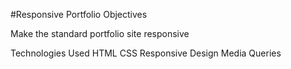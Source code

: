 #Responsive Portfolio
Objectives

Make the standard portfolio site responsive

Technologies Used
HTML
CSS
Responsive Design
Media Queries
